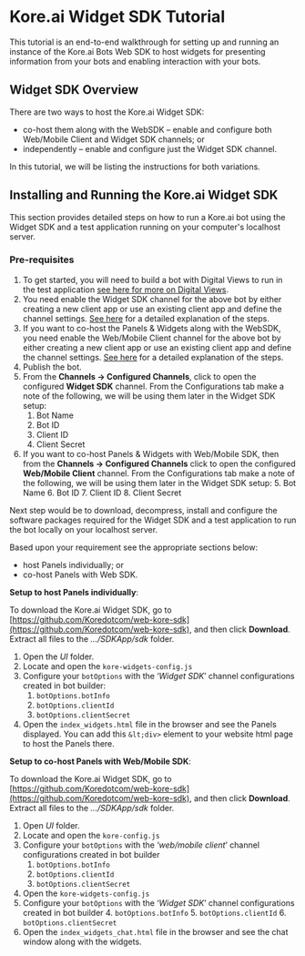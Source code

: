 # Kore.ai Widget SDK Tutorial

This tutorial is an end-to-end walkthrough for setting up and running an instance of the Kore.ai Bots Web SDK to host widgets for presenting information from your bots and enabling interaction with your bots.

## Widget SDK Overview

There are two ways to host the Kore.ai Widget SDK:

* co-host them along with the WebSDK – enable and configure both Web/Mobile Client and Widget SDK channels; or
* independently – enable and configure just the Widget SDK channel.

In this tutorial, we will be listing the instructions for both variations.

## Installing and Running the Kore.ai Widget SDK

This section provides detailed steps on how to run a Kore.ai bot using the Widget SDK and a test application running on your computer's localhost server.

### Pre-requisites

1. To get started, you will need to build a bot with Digital Views to run in the test application [see here for more on Digital Views](../../automation/use-cases/digital-skills/digital-views.md).
2. You need enable the Widget SDK channel for the above bot by either creating a new client app or use an existing client app and define the channel settings. [See here](../../channels/add-widget-sdk-channel.md) for a detailed explanation of the steps.
3. If you want to co-host the Panels & Widgets along with the WebSDK, you need enable the Web/Mobile Client channel for the above bot by either creating a new client app or use an existing client app and define the channel settings. [See here](../tutorials/web-sdk.md) for a detailed explanation of the steps.
4. Publish the bot.
5. From the **Channels -> Configured Channels**, click to open the configured **Widget SDK** channel. From the Configurations tab make a note of the following, we will be using them later in the Widget SDK setup:
    1. Bot Name
    2. Bot ID
    3. Client ID
    4. Client Secret
6. If you want to co-host Panels & Widgets with Web/Mobile SDK, then from the **Channels -> Configured Channels** click to open the configured **Web/Mobile Client** channel. From the Configurations tab make a note of the following, we will be using them later in the Widget SDK setup:
    5. Bot Name
    6. Bot ID
    7. Client ID
    8. Client Secret

Next step would be to download, decompress, install and configure the software packages required for the Widget SDK and a test application to run the bot locally on your localhost server.

Based upon your requirement see the appropriate sections below:

* host Panels individually; or
* co-host Panels with Web SDK.

**Setup to host Panels individually**:

To download the Kore.ai Widget SDK, go to [https://github.com/Koredotcom/web-kore-sdk](https://github.com/Koredotcom/web-kore-sdk), and then click **Download**. Extract all files to the _…/SDKApp/sdk_ folder.

1. Open the _UI_ folder.
2. Locate and open the `kore-widgets-config.js`
3. Configure your `botOptions` with the ‘_Widget SDK_’ channel configurations created in bot builder:
    1. `botOptions.botInfo`
    2. `botOptions.clientId`
    3. `botOptions.clientSecret`
4. Open the `index_widgets.html` file in the browser and see the Panels displayed. You can add this `&lt;div>` element to your website html page to host the Panels there.

**Setup to co-host Panels with Web/Mobile SDK**:

To download the Kore.ai Widget SDK, go to [https://github.com/Koredotcom/web-kore-sdk](https://github.com/Koredotcom/web-kore-sdk), and then click **Download**. Extract all files to the _…/SDKApp/sdk_ folder.

1. Open _UI_ folder.
2. Locate and open the `kore-config.js`
3. Configure your `botOptions` with the ‘_web/mobile client_’ channel configurations created in bot builder
    1. `botOptions.botInfo`
    2. `botOptions.clientId`
    3. `botOptions.clientSecret`
4. Open the `kore-widgets-config.js`
5. Configure your `botOptions` with the ‘_Widget SDK_’ channel configurations created in bot builder
    4. `botOptions.botInfo`
    5. `botOptions.clientId`
    6. `botOptions.clientSecret`
6. Open the `index_widgets_chat.html` file in the browser and see the chat window along with the widgets.